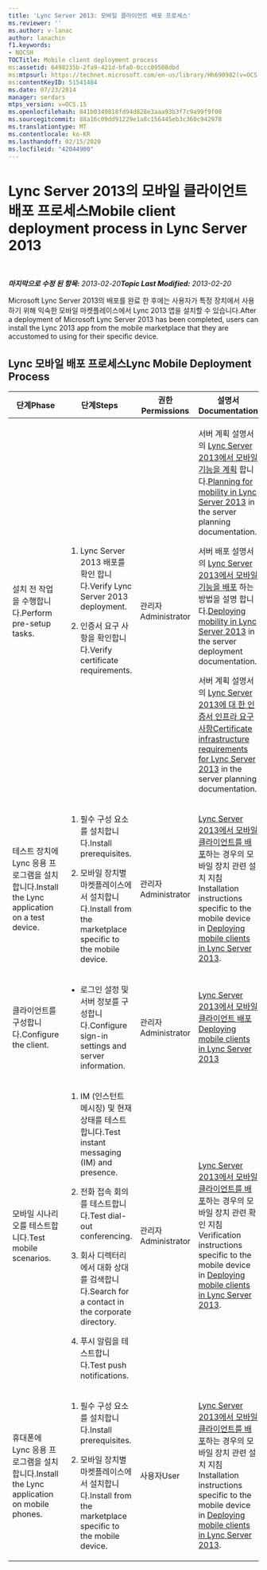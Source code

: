 ```yaml
---
title: 'Lync Server 2013: 모바일 클라이언트 배포 프로세스'
ms.reviewer: ''
ms.author: v-lanac
author: lanachin
f1.keywords:
- NOCSH
TOCTitle: Mobile client deployment process
ms:assetid: 6498235b-2fa9-421d-bfa0-0ccc09508dbd
ms:mtpsurl: https://technet.microsoft.com/en-us/library/Hh690982(v=OCS.15)
ms:contentKeyID: 51541484
ms.date: 07/23/2014
manager: serdars
mtps_version: v=OCS.15
ms.openlocfilehash: 841b0349818fd94d828e3aaa93b3f7c9a99f9f00
ms.sourcegitcommit: 88a16c09dd91229e1a8c156445eb3c360c942978
ms.translationtype: MT
ms.contentlocale: ko-KR
ms.lasthandoff: 02/15/2020
ms.locfileid: "42044900"
---
```

<div data-xmlns="http://www.w3.org/1999/xhtml">

<div class="topic" data-xmlns="http://www.w3.org/1999/xhtml" data-msxsl="urn:schemas-microsoft-com:xslt" data-cs="http://msdn.microsoft.com/">

<div data-asp="http://msdn2.microsoft.com/asp">

# <a name="mobile-client-deployment-process-in-lync-server-2013"></a><span data-ttu-id="20200-102">Lync Server 2013의 모바일 클라이언트 배포 프로세스</span><span class="sxs-lookup"><span data-stu-id="20200-102">Mobile client deployment process in Lync Server 2013</span></span>

</div>

<div id="mainSection">

<div id="mainBody">

<span> </span>

<span data-ttu-id="20200-103">_**마지막으로 수정 된 항목:** 2013-02-20_</span><span class="sxs-lookup"><span data-stu-id="20200-103">_**Topic Last Modified:** 2013-02-20_</span></span>

<span data-ttu-id="20200-104">Microsoft Lync Server 2013의 배포를 완료 한 후에는 사용자가 특정 장치에서 사용 하기 위해 익숙한 모바일 마켓플레이스에서 Lync 2013 앱을 설치할 수 있습니다.</span><span class="sxs-lookup"><span data-stu-id="20200-104">After a deployment of Microsoft Lync Server 2013 has been completed, users can install the Lync 2013 app from the mobile marketplace that they are accustomed to using for their specific device.</span></span>

<div>

## <a name="lync-mobile-deployment-process"></a><span data-ttu-id="20200-105">Lync 모바일 배포 프로세스</span><span class="sxs-lookup"><span data-stu-id="20200-105">Lync Mobile Deployment Process</span></span>


<table>
<colgroup>
<col style="width: 25%" />
<col style="width: 25%" />
<col style="width: 25%" />
<col style="width: 25%" />
</colgroup>
<thead>
<tr class="header">
<th><span data-ttu-id="20200-106">단계</span><span class="sxs-lookup"><span data-stu-id="20200-106">Phase</span></span></th>
<th><span data-ttu-id="20200-107">단계</span><span class="sxs-lookup"><span data-stu-id="20200-107">Steps</span></span></th>
<th><span data-ttu-id="20200-108">권한</span><span class="sxs-lookup"><span data-stu-id="20200-108">Permissions</span></span></th>
<th><span data-ttu-id="20200-109">설명서</span><span class="sxs-lookup"><span data-stu-id="20200-109">Documentation</span></span></th>
</tr>
</thead>
<tbody>
<tr class="odd">
<td><p><span data-ttu-id="20200-110">설치 전 작업을 수행합니다.</span><span class="sxs-lookup"><span data-stu-id="20200-110">Perform pre-setup tasks.</span></span></p></td>
<td><ol>
<li><p><span data-ttu-id="20200-111">Lync Server 2013 배포를 확인 합니다.</span><span class="sxs-lookup"><span data-stu-id="20200-111">Verify Lync Server 2013 deployment.</span></span></p></li>
<li><p><span data-ttu-id="20200-112">인증서 요구 사항을 확인합니다.</span><span class="sxs-lookup"><span data-stu-id="20200-112">Verify certificate requirements.</span></span></p></li>
</ol></td>
<td><p><span data-ttu-id="20200-113">관리자</span><span class="sxs-lookup"><span data-stu-id="20200-113">Administrator</span></span></p></td>
<td><p><span data-ttu-id="20200-114">서버 계획 설명서의 <a href="lync-server-2013-planning-for-mobility.md">Lync Server 2013에서 모바일 기능을 계획</a> 합니다.</span><span class="sxs-lookup"><span data-stu-id="20200-114"><a href="lync-server-2013-planning-for-mobility.md">Planning for mobility in Lync Server 2013</a> in the server planning documentation.</span></span></p>
<p><span data-ttu-id="20200-115">서버 배포 설명서의 <a href="lync-server-2013-deploying-mobility.md">Lync Server 2013에서 모바일 기능을 배포</a> 하는 방법을 설명 합니다.</span><span class="sxs-lookup"><span data-stu-id="20200-115"><a href="lync-server-2013-deploying-mobility.md">Deploying mobility in Lync Server 2013</a> in the server deployment documentation.</span></span></p>
<p><span data-ttu-id="20200-116">서버 계획 설명서의 <a href="lync-server-2013-certificate-infrastructure-requirements.md">Lync Server 2013에 대 한 인증서 인프라 요구 사항</a></span><span class="sxs-lookup"><span data-stu-id="20200-116"><a href="lync-server-2013-certificate-infrastructure-requirements.md">Certificate infrastructure requirements for Lync Server 2013</a> in the server planning documentation.</span></span></p></td>
</tr>
<tr class="even">
<td><p><span data-ttu-id="20200-117">테스트 장치에 Lync 응용 프로그램을 설치합니다.</span><span class="sxs-lookup"><span data-stu-id="20200-117">Install the Lync application on a test device.</span></span></p></td>
<td><ol>
<li><p><span data-ttu-id="20200-118">필수 구성 요소를 설치합니다.</span><span class="sxs-lookup"><span data-stu-id="20200-118">Install prerequisites.</span></span></p></li>
<li><p><span data-ttu-id="20200-119">모바일 장치별 마켓플레이스에서 설치합니다.</span><span class="sxs-lookup"><span data-stu-id="20200-119">Install from the marketplace specific to the mobile device.</span></span></p></li>
</ol></td>
<td><p><span data-ttu-id="20200-120">관리자</span><span class="sxs-lookup"><span data-stu-id="20200-120">Administrator</span></span></p></td>
<td><p><span data-ttu-id="20200-121"><a href="lync-server-2013-deploying-mobile-clients.md">Lync Server 2013에서 모바일 클라이언트를 배포</a>하는 경우의 모바일 장치 관련 설치 지침</span><span class="sxs-lookup"><span data-stu-id="20200-121">Installation instructions specific to the mobile device in <a href="lync-server-2013-deploying-mobile-clients.md">Deploying mobile clients in Lync Server 2013</a>.</span></span></p></td>
</tr>
<tr class="odd">
<td><p><span data-ttu-id="20200-122">클라이언트를 구성합니다.</span><span class="sxs-lookup"><span data-stu-id="20200-122">Configure the client.</span></span></p></td>
<td><ul>
<li><p><span data-ttu-id="20200-123">로그인 설정 및 서버 정보를 구성합니다.</span><span class="sxs-lookup"><span data-stu-id="20200-123">Configure sign-in settings and server information.</span></span></p></li>
</ul></td>
<td><p><span data-ttu-id="20200-124">관리자</span><span class="sxs-lookup"><span data-stu-id="20200-124">Administrator</span></span></p></td>
<td><p><span data-ttu-id="20200-125"><a href="lync-server-2013-deploying-mobile-clients.md">Lync Server 2013에서 모바일 클라이언트 배포</a></span><span class="sxs-lookup"><span data-stu-id="20200-125"><a href="lync-server-2013-deploying-mobile-clients.md">Deploying mobile clients in Lync Server 2013</a></span></span></p></td>
</tr>
<tr class="even">
<td><p><span data-ttu-id="20200-126">모바일 시나리오를 테스트합니다.</span><span class="sxs-lookup"><span data-stu-id="20200-126">Test mobile scenarios.</span></span></p></td>
<td><ol>
<li><p><span data-ttu-id="20200-127">IM (인스턴트 메시징) 및 현재 상태를 테스트 합니다.</span><span class="sxs-lookup"><span data-stu-id="20200-127">Test instant messaging (IM) and presence.</span></span></p></li>
<li><p><span data-ttu-id="20200-128">전화 접속 회의를 테스트합니다.</span><span class="sxs-lookup"><span data-stu-id="20200-128">Test dial-out conferencing.</span></span></p></li>
<li><p><span data-ttu-id="20200-129">회사 디렉터리에서 대화 상대를 검색합니다.</span><span class="sxs-lookup"><span data-stu-id="20200-129">Search for a contact in the corporate directory.</span></span></p></li>
<li><p><span data-ttu-id="20200-130">푸시 알림을 테스트합니다.</span><span class="sxs-lookup"><span data-stu-id="20200-130">Test push notifications.</span></span></p></li>
</ol></td>
<td><p><span data-ttu-id="20200-131">관리자</span><span class="sxs-lookup"><span data-stu-id="20200-131">Administrator</span></span></p></td>
<td><p><span data-ttu-id="20200-132"><a href="lync-server-2013-deploying-mobile-clients.md">Lync Server 2013에서 모바일 클라이언트를 배포</a>하는 경우의 모바일 장치 관련 확인 지침</span><span class="sxs-lookup"><span data-stu-id="20200-132">Verification instructions specific to the mobile device in <a href="lync-server-2013-deploying-mobile-clients.md">Deploying mobile clients in Lync Server 2013</a>.</span></span></p></td>
</tr>
<tr class="odd">
<td><p><span data-ttu-id="20200-133">휴대폰에 Lync 응용 프로그램을 설치합니다.</span><span class="sxs-lookup"><span data-stu-id="20200-133">Install the Lync application on mobile phones.</span></span></p></td>
<td><ol>
<li><p><span data-ttu-id="20200-134">필수 구성 요소를 설치합니다.</span><span class="sxs-lookup"><span data-stu-id="20200-134">Install prerequisites.</span></span></p></li>
<li><p><span data-ttu-id="20200-135">모바일 장치별 마켓플레이스에서 설치합니다.</span><span class="sxs-lookup"><span data-stu-id="20200-135">Install from the marketplace specific to the mobile device.</span></span></p></li>
</ol></td>
<td><p><span data-ttu-id="20200-136">사용자</span><span class="sxs-lookup"><span data-stu-id="20200-136">User</span></span></p></td>
<td><p><span data-ttu-id="20200-137"><a href="lync-server-2013-deploying-mobile-clients.md">Lync Server 2013에서 모바일 클라이언트를 배포</a>하는 경우의 모바일 장치 관련 설치 지침</span><span class="sxs-lookup"><span data-stu-id="20200-137">Installation instructions specific to the mobile device in <a href="lync-server-2013-deploying-mobile-clients.md">Deploying mobile clients in Lync Server 2013</a>.</span></span></p></td>
</tr>
</tbody>
</table>


</div>

</div>

<span> </span>

</div>

</div>

</div>

